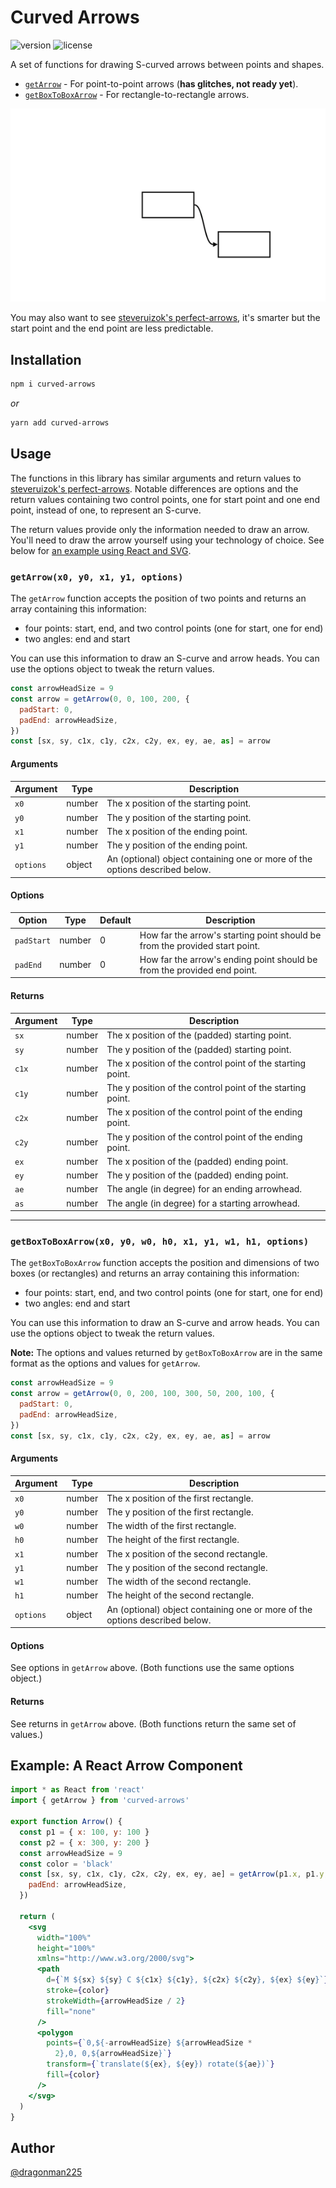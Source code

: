 # Curved Arrows

![version](https://img.shields.io/npm/v/curved-arrows.svg?style=flat-square&color=007acc&label=version) ![license](https://img.shields.io/github/license/dragonman225/notablog.svg?style=flat-square&label=license&color=08CE5D)

A set of functions for drawing S-curved arrows between points and shapes.

- [`getArrow`](#getarrowx0-y0-x1-y1-options) - For point-to-point arrows (**has glitches, not ready yet**).
- [`getBoxToBoxArrow`](#getboxtoboxarrowx0-y0-w0-h0-x1-y1-w1-h1-options) - For rectangle-to-rectangle arrows.

![demo animation](./demo_animation.gif)

You may also want to see [steveruizok's perfect-arrows](https://github.com/steveruizok/perfect-arrows), it's smarter but the start point and the end point are less predictable.

## Installation

```bash
npm i curved-arrows
```

_or_

```bash
yarn add curved-arrows
```

## Usage

The functions in this library has similar arguments and return values to [steveruizok's perfect-arrows](https://github.com/steveruizok/perfect-arrows). Notable differences are options and the return values containing two control points, one for start point and one end point, instead of one, to represent an S-curve.

The return values provide only the information needed to draw an arrow. You'll need to draw the arrow yourself using your technology of choice. See below for [an example using React and SVG](#example-a-react-arrow-component).

### `getArrow(x0, y0, x1, y1, options)`

The `getArrow` function accepts the position of two points and returns an array containing this information:

- four points: start, end, and two control points (one for start, one for end)
- two angles: end and start

You can use this information to draw an S-curve and arrow heads. You can use the options object to tweak the return values.

```js
const arrowHeadSize = 9
const arrow = getArrow(0, 0, 100, 200, {
  padStart: 0,
  padEnd: arrowHeadSize,
})
const [sx, sy, c1x, c1y, c2x, c2y, ex, ey, ae, as] = arrow
```

#### Arguments

| Argument | Type   | Description                                                                 |
| -------- | ------ | --------------------------------------------------------------------------- |
| `x0`     | number | The x position of the starting point.                                       |
| `y0`     | number | The y position of the starting point.                                       |
| `x1`     | number | The x position of the ending point.                                         |
| `y1`     | number | The y position of the ending point.                                         |
| `options`| object | An (optional) object containing one or more of the options described below. |

#### Options

| Option     | Type   | Default | Description                                                  |
| ---------- | ------ | ------- | ------------------------------------------------------------ |
| `padStart` | number | 0       | How far the arrow's starting point should be from the provided start point. |
| `padEnd`   | number | 0       | How far the arrow's ending point should be from the provided end point. |

#### Returns

| Argument | Type   | Description                                      |
| -------- | ------ | ------------------------------------------------ |
| `sx`     | number | The x position of the (padded) starting point.   |
| `sy`     | number | The y position of the (padded) starting point.   |
| `c1x`    | number | The x position of the control point of the starting point.   |
| `c1y`    | number | The y position of the control point of the starting point.   |
| `c2x`    | number | The x position of the control point of the ending point.     |
| `c2y`    | number | The y position of the control point of the ending point.     |
| `ex`     | number | The x position of the (padded) ending point.     |
| `ey`     | number | The y position of the (padded) ending point.     |
| `ae`     | number | The angle (in degree) for an ending arrowhead.   |
| `as`     | number | The angle (in degree) for a starting arrowhead.  |

---

### `getBoxToBoxArrow(x0, y0, w0, h0, x1, y1, w1, h1, options)`

The `getBoxToBoxArrow` function accepts the position and dimensions of two boxes (or rectangles) and returns an array containing this information:

- four points: start, end, and two control points (one for start, one for end)
- two angles: end and start

You can use this information to draw an S-curve and arrow heads. You can use the options object to tweak the return values.

**Note:** The options and values returned by `getBoxToBoxArrow` are in the same format as the options and values for `getArrow`.

```js
const arrowHeadSize = 9
const arrow = getArrow(0, 0, 200, 100, 300, 50, 200, 100, {
  padStart: 0,
  padEnd: arrowHeadSize,
})
const [sx, sy, c1x, c1y, c2x, c2y, ex, ey, ae, as] = arrow
```

#### Arguments

| Argument | Type   | Description                                                                 |
| -------- | ------ | --------------------------------------------------------------------------- |
| `x0`     | number | The x position of the first rectangle.                                      |
| `y0`     | number | The y position of the first rectangle.                                      |
| `w0`     | number | The width of the first rectangle.                                           |
| `h0`     | number | The height of the first rectangle.                                          |
| `x1`     | number | The x position of the second rectangle.                                     |
| `y1`     | number | The y position of the second rectangle.                                     |
| `w1`     | number | The width of the second rectangle.                                          |
| `h1`     | number | The height of the second rectangle.                                         |
| `options`| object | An (optional) object containing one or more of the options described below. |

#### Options

See options in `getArrow` above. (Both functions use the same options object.)

#### Returns

See returns in `getArrow` above. (Both functions return the same set of values.)

## Example: A React Arrow Component

```jsx
import * as React from 'react'
import { getArrow } from 'curved-arrows'

export function Arrow() {
  const p1 = { x: 100, y: 100 }
  const p2 = { x: 300, y: 200 }
  const arrowHeadSize = 9
  const color = 'black'
  const [sx, sy, c1x, c1y, c2x, c2y, ex, ey, ae] = getArrow(p1.x, p1.y, p2.x, p2.y, {
    padEnd: arrowHeadSize,
  })

  return (
    <svg
      width="100%"
      height="100%"
      xmlns="http://www.w3.org/2000/svg">
      <path
        d={`M ${sx} ${sy} C ${c1x} ${c1y}, ${c2x} ${c2y}, ${ex} ${ey}`}
        stroke={color}
        strokeWidth={arrowHeadSize / 2}
        fill="none"
      />
      <polygon
        points={`0,${-arrowHeadSize} ${arrowHeadSize *
          2},0, 0,${arrowHeadSize}`}
        transform={`translate(${ex}, ${ey}) rotate(${ae})`}
        fill={color}
      />
    </svg>
  )
}
```

## Author

[@dragonman225](https://twitter.com/dragonman225)